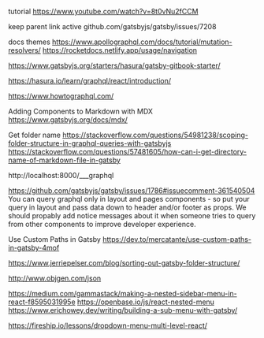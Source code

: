 tutorial https://www.youtube.com/watch?v=8t0vNu2fCCM

keep parent link active
github.com/gatsbyjs/gatsby/issues/7208

docs themes
https://www.apollographql.com/docs/tutorial/mutation-resolvers/
https://rocketdocs.netlify.app/usage/navigation

https://www.gatsbyjs.org/starters/hasura/gatsby-gitbook-starter/

https://hasura.io/learn/graphql/react/introduction/

https://www.howtographql.com/

Adding Components to Markdown with MDX
https://www.gatsbyjs.org/docs/mdx/


Get folder name 
https://stackoverflow.com/questions/54981238/scoping-folder-structure-in-graphql-queries-with-gatsbyjs
https://stackoverflow.com/questions/57481605/how-can-i-get-directory-name-of-markdown-file-in-gatsby

http://localhost:8000/___graphql


https://github.com/gatsbyjs/gatsby/issues/1786#issuecomment-361540504
You can query graphql only in layout and pages components - so put your query in layout and pass data down to header and/or footer as props.
We should propably add notice messages about it when someone tries to query from other components to improve developer experience.

Use Custom Paths in Gatsby
https://dev.to/mercatante/use-custom-paths-in-gatsby-4mof

https://www.jerriepelser.com/blog/sorting-out-gatsby-folder-structure/


http://www.objgen.com/json

https://medium.com/gammastack/making-a-nested-sidebar-menu-in-react-f8595031995e
https://openbase.io/js/react-nested-menu
https://www.erichowey.dev/writing/building-a-sub-menu-with-gatsby/

https://fireship.io/lessons/dropdown-menu-multi-level-react/